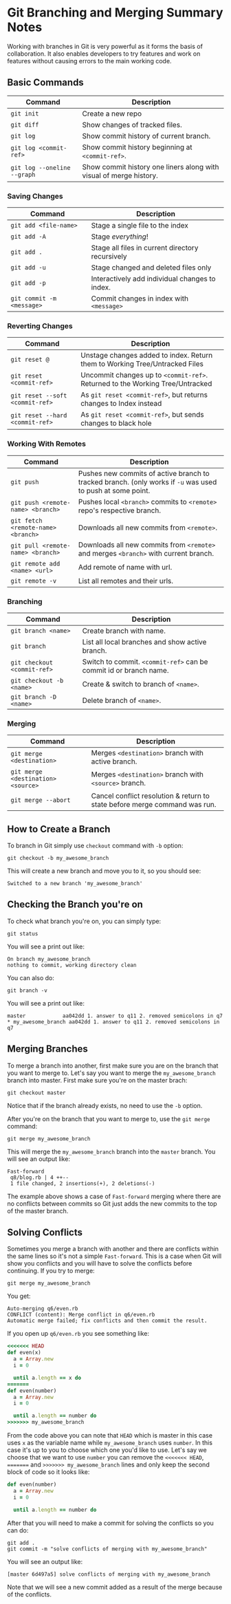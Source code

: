 # Git Branching and Merging Summary Notes
Working with branches in Git is very powerful as it forms the basis of collaboration. It also enables developers to try features and work on features without causing errors to the main working code.

## Basic Commands

| Command | Description |
| ------- | ----------- |
| `git init` | Create a new repo |
| `git diff` | Show changes of tracked files. |
| `git log` | Show commit history of current branch. |
| `git log <commit-ref>` | Show commit history beginning at `<commit-ref>`. |
| `git log --oneline --graph` | Show commit history one liners along with visual of merge history. |

### Saving Changes

| Command | Description |
| ------- | ----------- |
| `git add <file-name>` | Stage a single file to the index |
| `git add -A` | Stage *everything*! |
| `git add .` | Stage all files in current directory recursively |
| `git add -u` | Stage changed and deleted files only |
| `git add -p` | Interactively add individual changes to index. |
| `git commit -m <message>` | Commit changes in index with `<message>` |

### Reverting Changes

| Command | Description |
| ------- | ----------- |
| `git reset @` | Unstage changes added to index. Return them to Working Tree/Untracked Files |
| `git reset <commit-ref>` | Uncommit changes up to `<commit-ref>`. Returned to the Working Tree/Untracked |
| `git reset --soft <commit-ref>` | As `git reset <commit-ref>`, but returns changes to Index instead |
| `git reset --hard <commit-ref>` | As `git reset <commit-ref>`, but sends changes to black hole |

### Working With Remotes

| Command | Description |
| ------- | ----------- |
| `git push` | Pushes new commits of active branch to tracked branch. (only works if `-u` was used to push at some point. |
| `git push <remote-name> <branch>` | Pushes local `<branch>` commits to `<remote>` repo's respective branch. |
| `git fetch <remote-name> <branch>` | Downloads all new commits from `<remote>`. |
| `git pull <remote-name> <branch>` | Downloads all new commits from `<remote>` and merges `<branch>` with current branch. |
| `git remote add <name> <url>` | Add remote of name with url. |
| `git remote -v` | List all remotes and their urls. |

### Branching

| Command | Description |
| ------- | ----------- |
| `git branch <name>` | Create branch with name. |
| `git branch` | List all local branches and show active branch. |
| `git checkout <commit-ref>` | Switch to commit. `<commit-ref>` can be commit id or branch name. |
| `git checkout -b <name>` | Create & switch to branch of `<name>`. |
| `git branch -D <name>` | Delete branch of `<name>`. |

### Merging

| Command | Description |
| ------- | ----------- |
| `git merge <destination>` | Merges `<destination>` branch with active branch. |
| `git merge <destination> <source>` | Merges `<destination>` branch with `<source>` branch. |
| `git merge --abort` | Cancel conflict resolution & return to state before merge command was run. |

## How to Create a Branch
To branch in Git simply use `checkout` command with `-b` option:
```shell
git checkout -b my_awesome_branch
```
This will create a new branch and move you to it, so you should see:
```shell
Switched to a new branch 'my_awesome_branch'
```

## Checking the Branch you're on
To check what branch you're on, you can simply type:
```shell
git status
```
You will see a print out like:
```shell
On branch my_awesome_branch
nothing to commit, working directory clean
```
You can also do:
```shell
git branch -v
```
You will see a print out like:
```shell
master            aa042dd 1. answer to q11 2. removed semicolons in q7
* my_awesome_branch aa042dd 1. answer to q11 2. removed semicolons in q7
```

## Merging Branches
To merge a branch into another, first make sure you are on the branch that you want to merge to. Let's say you want to merge the `my_awesome_branch` branch into master. First make sure you're on the master brach:
```shell
git checkout master
```
Notice that if the branch already exists, no need to use the `-b` option.

After you're on the branch that you want to merge to, use the `git merge` command:
```shell
git merge my_awesome_branch
```
This will merge the `my_awesome_branch` branch into the `master` branch. You will see an output like:
```
Fast-forward
 q8/blog.rb | 4 ++--
 1 file changed, 2 insertions(+), 2 deletions(-)
```
The example above shows a case of `Fast-forward` merging where there are no conflicts between commits so Git just adds the new commits to the top of the master branch.

## Solving Conflicts
Sometimes you merge a branch with another and there are conflicts within the same lines so it's not a simple `Fast-forward`. This is a case when Git will show you conflicts and you will have to solve the conflicts before continuing. If you try to merge:
```shell
git merge my_awesome_branch
```
You get:
```
Auto-merging q6/even.rb
CONFLICT (content): Merge conflict in q6/even.rb
Automatic merge failed; fix conflicts and then commit the result.
```
If you open up `q6/even.rb` you see something like:
```ruby
<<<<<<< HEAD
def even(x)
  a = Array.new
  i = 0

  until a.length == x do
=======
def even(number)
  a = Array.new
  i = 0

  until a.length == number do
>>>>>>> my_awesome_branch
```
From the code above you can note that `HEAD` which is master in this case uses `x` as the variable name while `my_awesome_branch` uses `number`. In this case it's up to you to choose which one you'd like to use. Let's say we choose that we want to use `number` you can remove the `<<<<<<< HEAD`, `=======` and `>>>>>>> my_awesome_branch` lines and only keep the second block of code so it looks like:
```ruby
def even(number)
  a = Array.new
  i = 0

  until a.length == number do
```
After that you will need to make a commit for solving the conflicts so you can do:
```shell
git add .
git commit -m "solve conflicts of merging with my_awesome_branch"
```
You will see an output like:
```
[master 6d497a5] solve conflicts of merging with my_awesome_branch
```
Note that we will see a new commit added as a result of the merge because of the conflicts.
